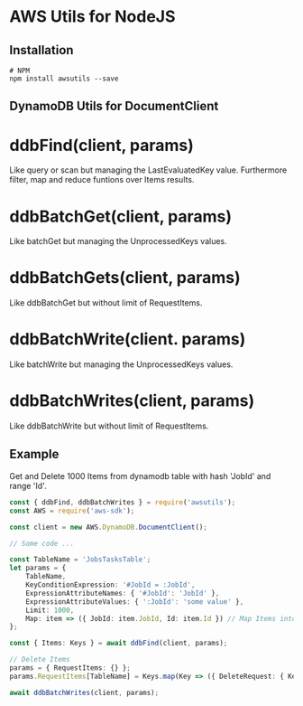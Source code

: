 # AWS Utils for NodeJS

## Installation

```shell script
# NPM
npm install awsutils --save

```

## DynamoDB Utils for DocumentClient

# ddbFind(client, params)

Like query or scan but managing the LastEvaluatedKey value. Furthermore filter, map and reduce funtions over Items results.

# ddbBatchGet(client, params)

Like batchGet but managing the UnprocessedKeys values.

# ddbBatchGets(client, params)

Like ddbBatchGet but without limit of RequestItems.

# ddbBatchWrite(client. params)

Like batchWrite but managing the UnprocessedKeys values.

# ddbBatchWrites(client, params)

Like ddbBatchWrite but without limit of RequestItems.

## Example

Get and Delete 1000 Items from dynamodb table with hash 'JobId' and range 'Id'.

```typescript
const { ddbFind, ddbBatchWrites } = require('awsutils');
const AWS = require('aws-sdk');

const client = new AWS.DynamoDB.DocumentClient();

// Some code ...

const TableName = 'JobsTasksTable';
let params = {
    TableName,
    KeyConditionExpression: '#JobId = :JobId',
    ExpressionAttributeNames: { '#JobId': 'JobId' },
    ExpressionAttributeValues: { ':JobId': 'some value' },
    Limit: 1000,
    Map: item => ({ JobId: item.JobId, Id: item.Id }) // Map Items into Item Key
};

const { Items: Keys } = await ddbFind(client, params);

// Delete Items
params = { RequestItems: {} };
params.RequestItems[TableName] = Keys.map(Key => ({ DeleteRequest: { Key } }));

await ddbBatchWrites(client, params);

```
